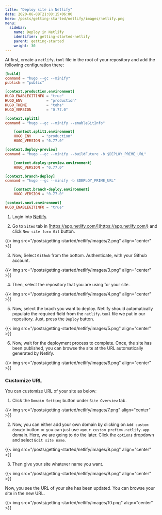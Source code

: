 ```yaml
---
title: "Deploy site in Netlify"
date: 2020-06-08T21:00:15+06:00
hero: /posts/getting-started/netlify/images/netlify.png
menu:
  sidebar:
    name: Deploy in Netlify
    identifier: getting-started-netlify
    parent: getting-started
    weight: 30
---
```

At first, create a `netlify.toml` file in the root of your repository and add the following configuration there:

```toml
[build]
command = "hugo --gc --minify"
publish = "public"

[context.production.environment]
HUGO_ENABLEGITINFO = "true"
HUGO_ENV           = "production"
HUGO_THEME         = "toha"
HUGO_VERSION       = "0.77.0"

[context.split1]
command = "hugo --gc --minify --enableGitInfo"

    [context.split1.environment]
    HUGO_ENV     = "production"
    HUGO_VERSION = "0.77.0"

[context.deploy-preview]
command = "hugo --gc --minify --buildFuture -b $DEPLOY_PRIME_URL"

    [context.deploy-preview.environment]
    HUGO_VERSION = "0.77.0"

[context.branch-deploy]
command = "hugo --gc --minify -b $DEPLOY_PRIME_URL"

    [context.branch-deploy.environment]
    HUGO_VERSION = "0.77.0"

[context.next.environment]
HUGO_ENABLEGITINFO = "true"
```

1. Login into [Netlify](https://www.netlify.com/).

2. Go to `Sites` tab in [https://app.netlify.com/](https://app.netlify.com/) and click `New site form Git` button.

{{< img src="/posts/getting-started/netlify/images/2.png" align="center" >}}

3. Now, Select `Github` from the bottom. Authenticate, with your Github account.

{{< img src="/posts/getting-started/netlify/images/3.png" align="center" >}}

4. Then, select the repository that you are using for your site.

{{< img src="/posts/getting-started/netlify/images/4.png" align="center" >}}

5. Now, select the brach you want to deploy. Netlify should automatically populate the required field from the `netlify.toml` file we put in our repository. Just, press the `Deploy` button.

{{< img src="/posts/getting-started/netlify/images/5.png" align="center" >}}

6. Now, wait for the deployment process to complete. Once, the site has been published, you can browse the site at the URL automatically generated by Netlify.

{{< img src="/posts/getting-started/netlify/images/6.png" align="center" >}}

### Customize URL

You can customize URL of your site as below:

1. Click the `Domain Setting` button under `Site Overview` tab.

{{< img src="/posts/getting-started/netlify/images/7.png" align="center" >}}

2. Now, you can either add your own domain by clicking on `Add custom domain` button or you can just use `<your custom prefix>.netlify.app` domain. Here, we are going to do the later. Click the `options` dropdown and select `Edit site name`.

{{< img src="/posts/getting-started/netlify/images/8.png" align="center" >}}

3. Then give your site whatever name you want.

{{< img src="/posts/getting-started/netlify/images/9.png" align="center" >}}

Now, you see the URL of your site has been updated. You can browse your site in the new URL.

{{< img src="/posts/getting-started/netlify/images/10.png" align="center" >}}